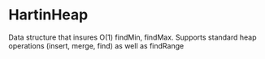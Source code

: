 HartinHeap
==========

Data structure that insures O(1) findMin, findMax. Supports standard heap operations (insert, merge, find) as well as findRange
